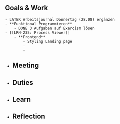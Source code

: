 ## Goals & Work
	- LATER Arbeitsjournal Donnertag (28.08) ergänzen
	- **Funktional Programmieren**
		- DONE 3 Aufgaben auf Exercism lösen
	- [[LRN-235: Process Viewer]]
		- **Frontend**
			- Styling Landing page
			-
			-
- ## Meeting
- ## Duties
- ## Learn
- ## Reflection